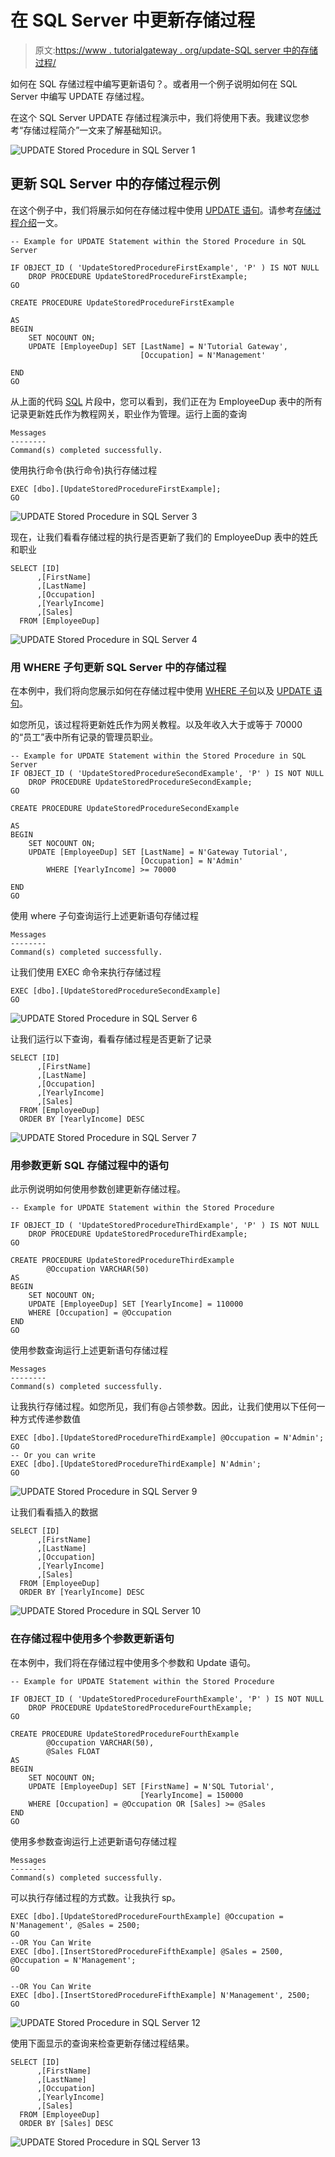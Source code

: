 # 在 SQL Server 中更新存储过程

> 原文:[https://www . tutorialgateway . org/update-SQL server 中的存储过程/](https://www.tutorialgateway.org/update-stored-procedure-in-sql-server/)

如何在 SQL 存储过程中编写更新语句？。或者用一个例子说明如何在 SQL Server 中编写 UPDATE 存储过程。

在这个 SQL Server UPDATE 存储过程演示中，我们将使用下表。我建议您参考“存储过程简介”一文来了解基础知识。

![UPDATE Stored Procedure in SQL Server 1](img/ec59a8d65a626383a08435c0b1bcbab3.png)

## 更新 SQL Server 中的存储过程示例

在这个例子中，我们将展示如何在存储过程中使用 [UPDATE 语句](https://www.tutorialgateway.org/sql-update-statement/)。请参考[存储过程介绍](https://www.tutorialgateway.org/stored-procedures-in-sql/)一文。

```
-- Example for UPDATE Statement within the Stored Procedure in SQL Server

IF OBJECT_ID ( 'UpdateStoredProcedureFirstExample', 'P' ) IS NOT NULL   
    DROP PROCEDURE UpdateStoredProcedureFirstExample;  
GO

CREATE PROCEDURE UpdateStoredProcedureFirstExample

AS
BEGIN
	SET NOCOUNT ON;
	UPDATE [EmployeeDup] SET [LastName] = N'Tutorial Gateway',
	                         [Occupation] = N'Management'

END
GO
```

从上面的代码 [SQL](https://www.tutorialgateway.org/sql/) 片段中，您可以看到，我们正在为 EmployeeDup 表中的所有记录更新姓氏作为教程网关，职业作为管理。运行上面的查询

```
Messages
--------
Command(s) completed successfully.
```

使用执行命令(执行命令)执行存储过程

```
EXEC [dbo].[UpdateStoredProcedureFirstExample];
GO
```

![UPDATE Stored Procedure in SQL Server 3](img/e11849cb6b7168f276144581614f2031.png)

现在，让我们看看存储过程的执行是否更新了我们的 EmployeeDup 表中的姓氏和职业

```
SELECT [ID]
      ,[FirstName]
      ,[LastName]
      ,[Occupation]
      ,[YearlyIncome]
      ,[Sales]
  FROM [EmployeeDup]
```

![UPDATE Stored Procedure in SQL Server 4](img/da4da16e61566b600481697adacc1a34.png)

### 用 WHERE 子句更新 SQL Server 中的存储过程

在本例中，我们将向您展示如何在存储过程中使用 [WHERE 子句](https://www.tutorialgateway.org/sql-where-clause/)以及 [UPDATE 语句](https://www.tutorialgateway.org/sql-update-statement/)。

如您所见，该过程将更新姓氏作为网关教程。以及年收入大于或等于 70000 的“员工”表中所有记录的管理员职业。

```
-- Example for UPDATE Statement within the Stored Procedure in SQL Server
IF OBJECT_ID ( 'UpdateStoredProcedureSecondExample', 'P' ) IS NOT NULL   
    DROP PROCEDURE UpdateStoredProcedureSecondExample;  
GO

CREATE PROCEDURE UpdateStoredProcedureSecondExample

AS
BEGIN
	SET NOCOUNT ON;
	UPDATE [EmployeeDup] SET [LastName] = N'Gateway Tutorial',
	                         [Occupation] = N'Admin'
        WHERE [YearlyIncome] >= 70000

END
GO
```

使用 where 子句查询运行上述更新语句存储过程

```
Messages
--------
Command(s) completed successfully.
```

让我们使用 EXEC 命令来执行存储过程

```
EXEC [dbo].[UpdateStoredProcedureSecondExample]
GO
```

![UPDATE Stored Procedure in SQL Server 6](img/d15aa37203edd3bbc0d6ce39d8e001bb.png)

让我们运行以下查询，看看存储过程是否更新了记录

```
SELECT [ID]
      ,[FirstName]
      ,[LastName]
      ,[Occupation]
      ,[YearlyIncome]
      ,[Sales]
  FROM [EmployeeDup]
  ORDER BY [YearlyIncome] DESC
```

![UPDATE Stored Procedure in SQL Server 7](img/3d3682106d05a775b39392bee9521dc5.png)

### 用参数更新 SQL 存储过程中的语句

此示例说明如何使用参数创建更新存储过程。

```
-- Example for UPDATE Statement within the Stored Procedure

IF OBJECT_ID ( 'UpdateStoredProcedureThirdExample', 'P' ) IS NOT NULL   
    DROP PROCEDURE UpdateStoredProcedureThirdExample;  
GO

CREATE PROCEDURE UpdateStoredProcedureThirdExample
        @Occupation VARCHAR(50)
AS
BEGIN
	SET NOCOUNT ON;
	UPDATE [EmployeeDup] SET [YearlyIncome] = 110000
    WHERE [Occupation] = @Occupation	 
END
GO
```

使用参数查询运行上述更新语句存储过程

```
Messages
--------
Command(s) completed successfully.
```

让我执行存储过程。如您所见，我们有@占领参数。因此，让我们使用以下任何一种方式传递参数值

```
EXEC [dbo].[UpdateStoredProcedureThirdExample] @Occupation = N'Admin';
GO
-- Or you can write
EXEC [dbo].[UpdateStoredProcedureThirdExample] N'Admin';
GO
```

![UPDATE Stored Procedure in SQL Server 9](img/be2962d90f314aea384d3c4ddc20eca2.png)

让我们看看插入的数据

```
SELECT [ID]
      ,[FirstName]
      ,[LastName]
      ,[Occupation]
      ,[YearlyIncome]
      ,[Sales]
  FROM [EmployeeDup]
  ORDER BY [YearlyIncome] DESC
```

![UPDATE Stored Procedure in SQL Server 10](img/a2d537e9e4e758d57fb95e83426f5eaa.png)

### 在存储过程中使用多个参数更新语句

在本例中，我们将在存储过程中使用多个参数和 Update 语句。

```
-- Example for UPDATE Statement within the Stored Procedure

IF OBJECT_ID ( 'UpdateStoredProcedureFourthExample', 'P' ) IS NOT NULL   
    DROP PROCEDURE UpdateStoredProcedureFourthExample;  
GO

CREATE PROCEDURE UpdateStoredProcedureFourthExample
        @Occupation VARCHAR(50),
		@Sales FLOAT
AS
BEGIN
	SET NOCOUNT ON;
	UPDATE [EmployeeDup] SET [FirstName] = N'SQL Tutorial',
	                         [YearlyIncome] = 150000
    WHERE [Occupation] = @Occupation OR [Sales] >= @Sales	 
END
GO
```

使用多参数查询运行上述更新语句存储过程

```
Messages
--------
Command(s) completed successfully.
```

可以执行存储过程的方式数。让我执行 sp。

```
EXEC [dbo].[UpdateStoredProcedureFourthExample] @Occupation = N'Management', @Sales = 2500;
GO
--OR You Can Write
EXEC [dbo].[InsertStoredProcedureFifthExample] @Sales = 2500, @Occupation = N'Management';
GO

--OR You Can Write
EXEC [dbo].[InsertStoredProcedureFifthExample] N'Management', 2500;
GO
```

![UPDATE Stored Procedure in SQL Server 12](img/82c3202fc46dd7b6065084163aa30f24.png)

使用下面显示的查询来检查更新存储过程结果。

```
SELECT [ID]
      ,[FirstName]
      ,[LastName]
      ,[Occupation]
      ,[YearlyIncome]
      ,[Sales]
  FROM [EmployeeDup]
  ORDER BY [Sales] DESC
```

![UPDATE Stored Procedure in SQL Server 13](img/491dded7683458f4af37c3ba4f21b404.png)